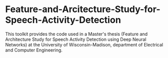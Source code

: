 # Feature-and-Arcitecture-Study-for-Speech-Activity-Detection
This toolkit provides the code used in a Master's thesis (Feature and Architecture Study for Speech Activity Detection using Deep Neural Networks) at the University of Wisconsin-Madison, department of Electrical and Computer Engineering.
